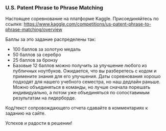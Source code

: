 ### U.S. Patent Phrase to Phrase Matching

Настоящее соревнование на платформе Kaggle. Присоединяйтесь по ссылке:
https://www.kaggle.com/competitions/us-patent-phrase-to-phrase-matching/overview

  Баллы за это задание распределены так:

  * 100 баллов за золотую медаль
  * 50 баллов за серебро
  * 25 баллов за бронзу
  * Базовые 12 баллов можно получить за улучшение любого из публичных ноутбуков. Ожидается, что вы разберетесь с кодом и примените знания для его улучшения. Даты соревнования хорошо подходят для нашего учебного семестра, но наш дедлайн раньше. Можно объединяться в команды, но лучше сначала порешать индивидуально, а потом уже объединяться по сопоставимым результатам на лидерборде.

  Код/текст сопровождающего отчета сдавайте в комментариях к заданию на сайте.

  Успехов и радости в решении!
